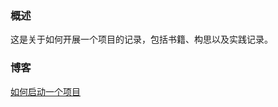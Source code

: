 ### 概述

这是关于如何开展一个项目的记录，包括书籍、构思以及实践记录。

### 博客

[如何启动一个项目](https://www.oschina.net/translate/how-to-start-any-project)

